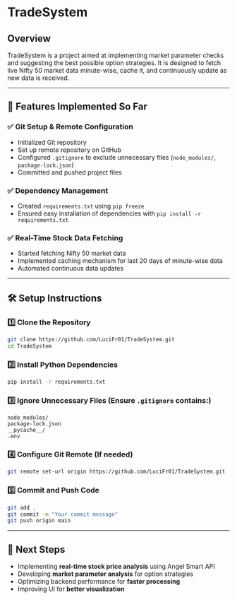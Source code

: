 # TradeSystem

## Overview
TradeSystem is a project aimed at implementing market parameter checks and suggesting the best possible option strategies. It is designed to fetch live Nifty 50 market data minute-wise, cache it, and continuously update as new data is received.

---

## 🚀 Features Implemented So Far

### ✅ Git Setup & Remote Configuration
- Initialized Git repository
- Set up remote repository on GitHub
- Configured `.gitignore` to exclude unnecessary files (`node_modules/`, `package-lock.json`)
- Committed and pushed project files

### ✅ Dependency Management
- Created `requirements.txt` using `pip freeze`
- Ensured easy installation of dependencies with `pip install -r requirements.txt`

### ✅ Real-Time Stock Data Fetching
- Started fetching Nifty 50 market data
- Implemented caching mechanism for last 20 days of minute-wise data
- Automated continuous data updates

---

## 🛠️ Setup Instructions

### 1️⃣ Clone the Repository
```bash
git clone https://github.com/LuciFr01/TradeSystem.git
cd TradeSystem
```

### 2️⃣ Install Python Dependencies
```bash
pip install -r requirements.txt
```

### 3️⃣ Ignore Unnecessary Files (Ensure `.gitignore` contains:)
```
node_modules/
package-lock.json
__pycache__/
.env
```

### 4️⃣ Configure Git Remote (If needed)
```bash
git remote set-url origin https://github.com/LuciFr01/TradeSystem.git
```

### 5️⃣ Commit and Push Code
```bash
git add .
git commit -m "Your commit message"
git push origin main
```

---

## 📅 Next Steps
- Implementing **real-time stock price analysis** using Angel Smart API
- Developing **market parameter analysis** for option strategies
- Optimizing backend performance for **faster processing**
- Improving UI for **better visualization**


